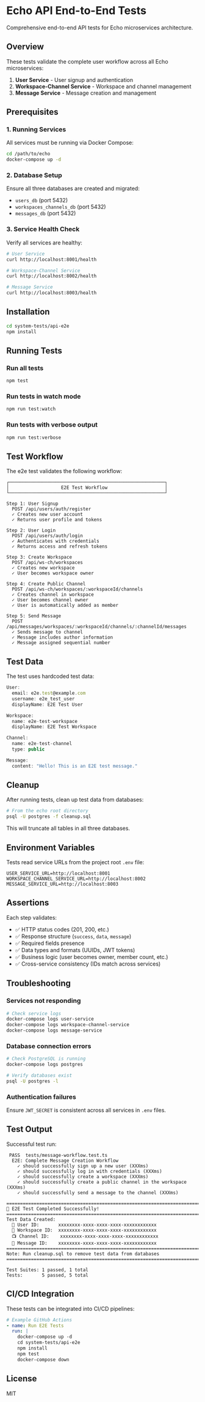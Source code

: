 # Echo API End-to-End Tests

Comprehensive end-to-end API tests for Echo microservices architecture.

## Overview

These tests validate the complete user workflow across all Echo microservices:

1. **User Service** - User signup and authentication
2. **Workspace-Channel Service** - Workspace and channel management
3. **Message Service** - Message creation and management

## Prerequisites

### 1. Running Services

All services must be running via Docker Compose:

```bash
cd /path/to/echo
docker-compose up -d
```

### 2. Database Setup

Ensure all three databases are created and migrated:

- `users_db` (port 5432)
- `workspaces_channels_db` (port 5432)
- `messages_db` (port 5432)

### 3. Service Health Check

Verify all services are healthy:

```bash
# User Service
curl http://localhost:8001/health

# Workspace-Channel Service
curl http://localhost:8002/health

# Message Service
curl http://localhost:8003/health
```

## Installation

```bash
cd system-tests/api-e2e
npm install
```

## Running Tests

### Run all tests

```bash
npm test
```

### Run tests in watch mode

```bash
npm run test:watch
```

### Run tests with verbose output

```bash
npm run test:verbose
```

## Test Workflow

The e2e test validates the following workflow:

```
┌─────────────────────────────────────────────────────────┐
│                   E2E Test Workflow                     │
└─────────────────────────────────────────────────────────┘

Step 1: User Signup
  POST /api/users/auth/register
  ✓ Creates new user account
  ✓ Returns user profile and tokens

Step 2: User Login
  POST /api/users/auth/login
  ✓ Authenticates with credentials
  ✓ Returns access and refresh tokens

Step 3: Create Workspace
  POST /api/ws-ch/workspaces
  ✓ Creates new workspace
  ✓ User becomes workspace owner

Step 4: Create Public Channel
  POST /api/ws-ch/workspaces/:workspaceId/channels
  ✓ Creates channel in workspace
  ✓ User becomes channel owner
  ✓ User is automatically added as member

Step 5: Send Message
  POST /api/messages/workspaces/:workspaceId/channels/:channelId/messages
  ✓ Sends message to channel
  ✓ Message includes author information
  ✓ Message assigned sequential number
```

## Test Data

The test uses hardcoded test data:

```typescript
User:
  email: e2e.test@example.com
  username: e2e_test_user
  displayName: E2E Test User

Workspace:
  name: e2e-test-workspace
  displayName: E2E Test Workspace

Channel:
  name: e2e-test-channel
  type: public

Message:
  content: "Hello! This is an E2E test message."
```

## Cleanup

After running tests, clean up test data from databases:

```bash
# From the echo root directory
psql -U postgres -f cleanup.sql
```

This will truncate all tables in all three databases.

## Environment Variables

Tests read service URLs from the project root `.env` file:

```env
USER_SERVICE_URL=http://localhost:8001
WORKSPACE_CHANNEL_SERVICE_URL=http://localhost:8002
MESSAGE_SERVICE_URL=http://localhost:8003
```

## Assertions

Each step validates:

- ✅ HTTP status codes (201, 200, etc.)
- ✅ Response structure (`success`, `data`, `message`)
- ✅ Required fields presence
- ✅ Data types and formats (UUIDs, JWT tokens)
- ✅ Business logic (user becomes owner, member count, etc.)
- ✅ Cross-service consistency (IDs match across services)

## Troubleshooting

### Services not responding

```bash
# Check service logs
docker-compose logs user-service
docker-compose logs workspace-channel-service
docker-compose logs message-service
```

### Database connection errors

```bash
# Check PostgreSQL is running
docker-compose logs postgres

# Verify databases exist
psql -U postgres -l
```

### Authentication failures

Ensure `JWT_SECRET` is consistent across all services in `.env` files.

## Test Output

Successful test run:

```
 PASS  tests/message-workflow.test.ts
  E2E: Complete Message Creation Workflow
    ✓ should successfully sign up a new user (XXXms)
    ✓ should successfully log in with credentials (XXXms)
    ✓ should successfully create a workspace (XXXms)
    ✓ should successfully create a public channel in the workspace (XXXms)
    ✓ should successfully send a message to the channel (XXXms)

================================================================================
🎉 E2E Test Completed Successfully!
================================================================================
Test Data Created:
  👤 User ID:       xxxxxxxx-xxxx-xxxx-xxxx-xxxxxxxxxxxx
  🏢 Workspace ID:  xxxxxxxx-xxxx-xxxx-xxxx-xxxxxxxxxxxx
  📺 Channel ID:    xxxxxxxx-xxxx-xxxx-xxxx-xxxxxxxxxxxx
  💬 Message ID:    xxxxxxxx-xxxx-xxxx-xxxx-xxxxxxxxxxxx
================================================================================
Note: Run cleanup.sql to remove test data from databases
================================================================================

Test Suites: 1 passed, 1 total
Tests:       5 passed, 5 total
```

## CI/CD Integration

These tests can be integrated into CI/CD pipelines:

```yaml
# Example GitHub Actions
- name: Run E2E Tests
  run: |
    docker-compose up -d
    cd system-tests/api-e2e
    npm install
    npm test
    docker-compose down
```

## License

MIT

